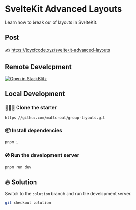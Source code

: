 # SvelteKit Advanced Layouts

Learn how to break out of layouts in SvelteKit.

## Post

✍️ https://joyofcode.xyz/sveltekit-advanced-layouts

## Remote Development

[![Open in StackBlitz](https://developer.stackblitz.com/img/open_in_stackblitz.svg)](https://stackblitz.com/github/joysofcode/advanced-layouts)

## Local Development

### 🧑‍🤝‍🧑 Clone the starter

```sh
https://github.com/mattcroat/group-layouts.git
```

### 📦️ Install dependencies

```sh
pnpm i
```

### 💿️ Run the development server

```sh
pnpm run dev
```

## 🔥 Solution

Switch to the `solution` branch and run the development server.

```sh
git checkout solution
```

